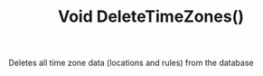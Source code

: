 ﻿---
uid: crmscript_ref_NSTimeZoneAgent_DeleteTimeZones
title: Void DeleteTimeZones()
intellisense: NSTimeZoneAgent.DeleteTimeZones
keywords: NSTimeZoneAgent, DeleteTimeZones
so.topic: reference
---

Deletes all time zone data (locations and rules) from the database

